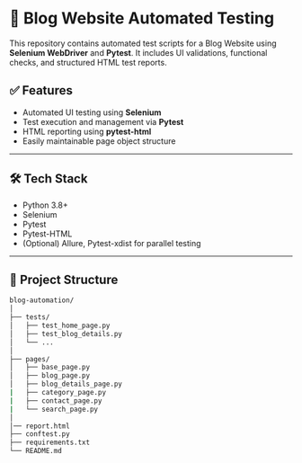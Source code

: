 # 🧪 Blog Website Automated Testing

This repository contains automated test scripts for a Blog Website using **Selenium WebDriver** and **Pytest**. It includes UI validations, functional checks, and structured HTML test reports.

## ✅ Features

- Automated UI testing using **Selenium**
- Test execution and management via **Pytest**
- HTML reporting using **pytest-html**
- Easily maintainable page object structure

---

## 🛠️ Tech Stack

- Python 3.8+
- Selenium
- Pytest
- Pytest-HTML
- (Optional) Allure, Pytest-xdist for parallel testing

---

## 📂 Project Structure

```bash
blog-automation/
│
├── tests/
│   ├── test_home_page.py
│   ├── test_blog_details.py
│   └── ...
│
├── pages/
│   ├── base_page.py
│   ├── blog_page.py
│   ├── blog_details_page.py
|   ├── category_page.py
|   ├── contact_page.py
|   └── search_page.py
│
│── report.html
├── conftest.py
├── requirements.txt
└── README.md


